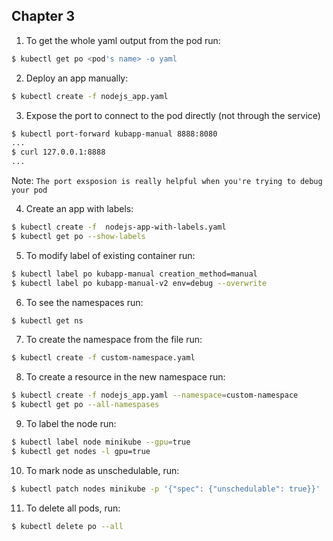 ## Chapter 3

1. To get the whole yaml output from the pod run:
``` bash
$ kubectl get po <pod's name> -o yaml
```

2. Deploy an app manually:
``` bash
$ kubectl create -f nodejs_app.yaml
```

3. Expose the port to connect to the pod directly (not through the service)
``` bash
$ kubectl port-forward kubapp-manual 8888:8080
...
$ curl 127.0.0.1:8888
...
```
Note: `The port exsposion is really helpful when you're trying to debug your pod`

4. Create an app with labels:
``` bash
$ kubectl create -f  nodejs-app-with-labels.yaml
$ kubectl get po --show-labels
```

5. To modify label of existing container run:
``` bash
$ kubectl label po kubapp-manual creation_method=manual
$ kubectl label po kubapp-manual-v2 env=debug --overwrite
```

6. To see the namespaces run:
``` bash
$ kubectl get ns
```

7. To create the namespace from the file run:
``` bash
$ kubectl create -f custom-namespace.yaml
```

8. To create a resource in the new namespace run:
``` bash
$ kubectl create -f nodejs_app.yaml --namespace=custom-namespace
$ kubectl get po --all-namespases
```

9. To label the node run:
``` bash
$ kubectl label node minikube --gpu=true
$ kubectl get nodes -l gpu=true
```

10. To mark node as unschedulable, run:
``` bash
$ kubectl patch nodes minikube -p '{"spec": {"unschedulable": true}}'
```

11. To delete all pods, run:
``` bash
$ kubectl delete po --all
```

